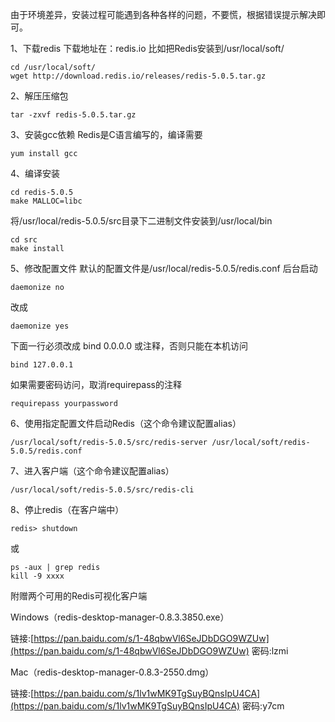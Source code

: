 由于环境差异，安装过程可能遇到各种各样的问题，不要慌，根据错误提示解决即可。

1、下载redis
下载地址在：redis.io
比如把Redis安装到/usr/local/soft/

```shell
cd /usr/local/soft/
wget http://download.redis.io/releases/redis-5.0.5.tar.gz
```

2、解压压缩包

```shell
tar -zxvf redis-5.0.5.tar.gz
```

3、安装gcc依赖
Redis是C语言编写的，编译需要

```shell
yum install gcc
```

4、编译安装

```shell
cd redis-5.0.5
make MALLOC=libc
```

将/usr/local/redis-5.0.5/src目录下二进制文件安装到/usr/local/bin

```shell
cd src
make install
```

5、修改配置文件
默认的配置文件是/usr/local/redis-5.0.5/redis.conf
后台启动

```shell
daemonize no
```

改成

```
daemonize yes
```

下面一行必须改成 bind 0.0.0.0 或注释，否则只能在本机访问

```
bind 127.0.0.1 
```

如果需要密码访问，取消requirepass的注释

```
requirepass yourpassword
```

6、使用指定配置文件启动Redis（这个命令建议配置alias）

```shell
/usr/local/soft/redis-5.0.5/src/redis-server /usr/local/soft/redis-5.0.5/redis.conf
```

7、进入客户端（这个命令建议配置alias）

```shell
/usr/local/soft/redis-5.0.5/src/redis-cli
```

8、停止redis（在客户端中）

```shell
redis> shutdown
```

或

```shell
ps -aux | grep redis
kill -9 xxxx
```

附赠两个可用的Redis可视化客户端

Windows（redis-desktop-manager-0.8.3.3850.exe）

链接:[https://pan.baidu.com/s/1-48qbwVl6SeJDbDGO9WZUw](https://pan.baidu.com/s/1-48qbwVl6SeJDbDGO9WZUw)  密码:lzmi

Mac（redis-desktop-manager-0.8.3-2550.dmg）

链接:[https://pan.baidu.com/s/1lv1wMK9TgSuyBQnsIpU4CA](https://pan.baidu.com/s/1lv1wMK9TgSuyBQnsIpU4CA)  密码:y7cm